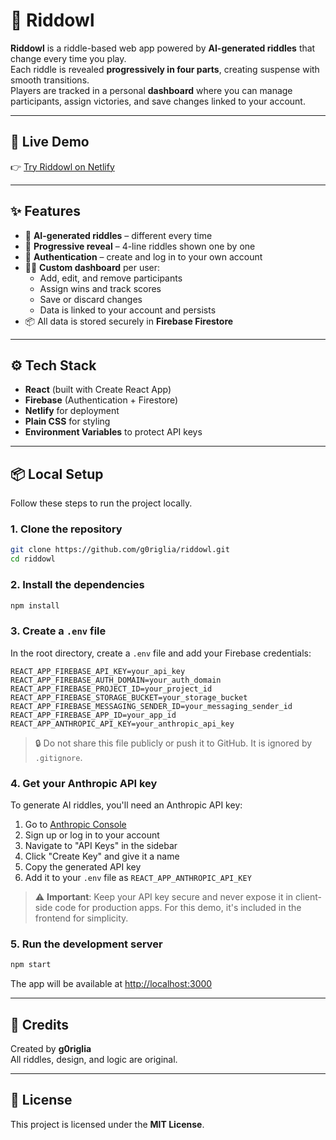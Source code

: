 # 🦉 Riddowl

**Riddowl** is a riddle-based web app powered by **AI-generated riddles** that change every time you play.  
Each riddle is revealed **progressively in four parts**, creating suspense with smooth transitions.  
Players are tracked in a personal **dashboard** where you can manage participants, assign victories, and save changes linked to your account.

---

## 🔗 Live Demo

👉 [Try Riddowl on Netlify](https://riddowl.netlify.app)

---

## ✨ Features

- 🧠 **AI-generated riddles** – different every time
- 🎯 **Progressive reveal** – 4-line riddles shown one by one
- 🔐 **Authentication** – create and log in to your own account
- 🧑‍💻 **Custom dashboard** per user:
  - Add, edit, and remove participants
  - Assign wins and track scores
  - Save or discard changes
  - Data is linked to your account and persists
- 📦 All data is stored securely in **Firebase Firestore**

---

## ⚙️ Tech Stack

- **React** (built with Create React App)
- **Firebase** (Authentication + Firestore)
- **Netlify** for deployment
- **Plain CSS** for styling
- **Environment Variables** to protect API keys

---

## 📦 Local Setup

Follow these steps to run the project locally.

### 1. Clone the repository

```bash
git clone https://github.com/g0riglia/riddowl.git
cd riddowl
```

### 2. Install the dependencies

```bash
npm install
```

### 3. Create a `.env` file

In the root directory, create a `.env` file and add your Firebase credentials:

```env
REACT_APP_FIREBASE_API_KEY=your_api_key
REACT_APP_FIREBASE_AUTH_DOMAIN=your_auth_domain
REACT_APP_FIREBASE_PROJECT_ID=your_project_id
REACT_APP_FIREBASE_STORAGE_BUCKET=your_storage_bucket
REACT_APP_FIREBASE_MESSAGING_SENDER_ID=your_messaging_sender_id
REACT_APP_FIREBASE_APP_ID=your_app_id
REACT_APP_ANTHROPIC_API_KEY=your_anthropic_api_key
```

> 🔒 Do not share this file publicly or push it to GitHub. It is ignored by `.gitignore`.

### 4. Get your Anthropic API key

To generate AI riddles, you'll need an Anthropic API key:

1. Go to [Anthropic Console](https://console.anthropic.com/)
2. Sign up or log in to your account
3. Navigate to "API Keys" in the sidebar
4. Click "Create Key" and give it a name
5. Copy the generated API key
6. Add it to your `.env` file as `REACT_APP_ANTHROPIC_API_KEY`

> ⚠️ **Important**: Keep your API key secure and never expose it in client-side code for production apps. For this demo, it's included in the frontend for simplicity.

### 5. Run the development server

```bash
npm start
```

The app will be available at [http://localhost:3000](http://localhost:3000)

---

## 🙌 Credits

Created by **g0riglia**  
All riddles, design, and logic are original.

---

## 📜 License

This project is licensed under the **MIT License**.
